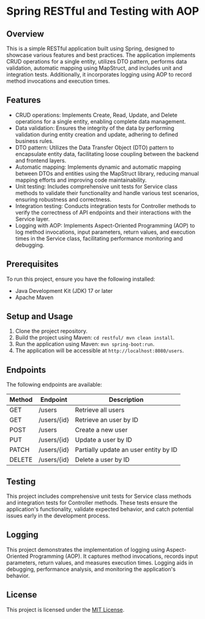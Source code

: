 # Spring RESTful and Testing with AOP

## Overview

This is a simple RESTful application built using Spring, designed to showcase various features and best practices. The application implements CRUD operations for a single entity, utilizes DTO pattern, performs data validation, automatic mapping using MapStruct, and includes unit and integration tests. Additionally, it incorporates logging using AOP to record method invocations and execution times.

## Features

- CRUD operations: Implements Create, Read, Update, and Delete operations for a single entity, enabling complete data management.
- Data validation: Ensures the integrity of the data by performing validation during entity creation and update, adhering to defined business rules.
- DTO pattern: Utilizes the Data Transfer Object (DTO) pattern to encapsulate entity data, facilitating loose coupling between the backend and frontend layers.
- Automatic mapping: Implements dynamic and automatic mapping between DTOs and entities using the MapStruct library, reducing manual mapping efforts and improving code maintainability.
- Unit testing: Includes comprehensive unit tests for Service class methods to validate their functionality and handle various test scenarios, ensuring robustness and correctness.
- Integration testing: Conducts integration tests for Controller methods to verify the correctness of API endpoints and their interactions with the Service layer.
- Logging with AOP: Implements Aspect-Oriented Programming (AOP) to log method invocations, input parameters, return values, and execution times in the Service class, facilitating performance monitoring and debugging.

## Prerequisites

To run this project, ensure you have the following installed:

- Java Development Kit (JDK) 17 or later
- Apache Maven

## Setup and Usage

1. Clone the project repository.
2. Build the project using Maven: `cd restful/ mvn clean install`.
3. Run the application using Maven: `mvn spring-boot:run`.
4. The application will be accessible at `http://localhost:8080/users`.

## Endpoints

The following endpoints are available:

| Method | Endpoint               | Description                           |
| ------ | ---------------------- | ------------------------------------- |
| GET    | /users            | Retrieve all users                  |
| GET    | /users/{id}       | Retrieve an user by ID               |
| POST   | /users            | Create a new user                    |
| PUT    | /users/{id}       | Update a user by ID                 |
| PATCH  | /users/{id}       | Partially update an user entity by ID       |
| DELETE | /users/{id}       | Delete a user by ID                 |

## Testing

This project includes comprehensive unit tests for Service class methods and integration tests for Controller methods. These tests ensure the application's functionality, validate expected behavior, and catch potential issues early in the development process.

## Logging

This project demonstrates the implementation of logging using Aspect-Oriented Programming (AOP). It captures method invocations, records input parameters, return values, and measures execution times. Logging aids in debugging, performance analysis, and monitoring the application's behavior.

## License

This project is licensed under the [MIT License](LICENSE).
